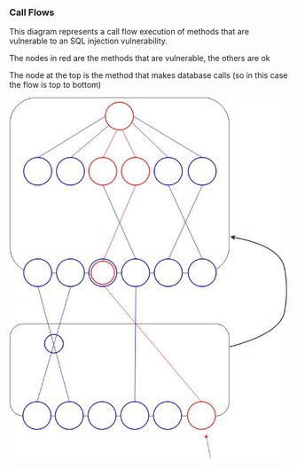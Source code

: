 ### Call Flows

This diagram represents a call flow execution of methods that are vulnerable to an SQL injection vulnerability.

The nodes in red are the methods that are vulnerable, the others are ok

The node at the top is the method that makes database calls (so in this case the flow is top to bottom)

![](images/call-flow-execution-of-methods.jpg)
